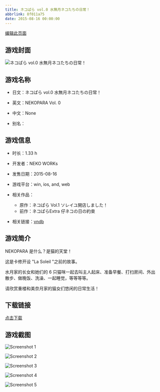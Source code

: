```yaml
---
title: ネコぱら vol.0 水無月ネコたちの日常！
abbrlink: 8f011a75
date: 2015-08-16 00:00:00
---
```

[编辑此页面](https://github.com/ACG-3/ADV3-source/blob/main/source/_posts/games/%E3%83%8D%E3%82%B3%E3%81%B1%E3%82%89%20vol.0%20%E6%B0%B4%E7%84%A1%E6%9C%88%E3%83%8D%E3%82%B3%E3%81%9F%E3%81%A1%E3%81%AE%E6%97%A5%E5%B8%B8%EF%BC%81.md)

## 游戏封面

![ネコぱら vol.0 水無月ネコたちの日常！](https://pan.timero.xyz/d/onedrive/img_lib_001/%E3%83%8D%E3%82%B3%E3%81%B1%E3%82%89%20vol.0%20%E6%B0%B4%E7%84%A1%E6%9C%88%E3%83%8D%E3%82%B3%E3%81%9F%E3%81%A1%E3%81%AE%E6%97%A5%E5%B8%B8%EF%BC%81_cover.avif)


## 游戏名称

- 日文：ネコぱら vol.0 水無月ネコたちの日常！
- 英文：NEKOPARA Vol. 0
- 中文：None

- 别名：


## 游戏信息

- 时长：1.33 h
- 开发者：NEKO WORKs
- 发售日期：2015-08-16
- 游戏平台：win, ios, and, web
- 相关作品：
   - 原作：ネコぱら Vol.1 ソレイユ開店しました！
   - 前作：ネコぱらExtra  仔ネコの日の約束

- 相关链接：[vndb](https://vndb.org/v17763)


## 游戏简介

NEKOPARA 是什么？是猫的天堂！

这是卡修开设 "La Soleil "之前的故事。

水月家的长女和她们的 6 只猫咪一起去叫主人起床、准备早餐、打扫房间、外出散步、做晚饭、洗澡、一起睡觉，等等等等。

请欣赏重楼和美奈月家的猫女们悠闲的日常生活！




## 下载链接

[点击下载](https://pan.timero.xyz/onedrive/adv_lib_001/%E3%83%8D%E3%82%B3%E3%81%B1%E3%82%89%20vol.0%20%E6%B0%B4%E7%84%A1%E6%9C%88%E3%83%8D%E3%82%B3%E3%81%9F%E3%81%A1%E3%81%AE%E6%97%A5%E5%B8%B8%EF%BC%81)


## 游戏截图


![Screenshot 1](https://pan.timero.xyz/d/onedrive/img_lib_001/%E3%83%8D%E3%82%B3%E3%81%B1%E3%82%89%20vol.0%20%E6%B0%B4%E7%84%A1%E6%9C%88%E3%83%8D%E3%82%B3%E3%81%9F%E3%81%A1%E3%81%AE%E6%97%A5%E5%B8%B8%EF%BC%81_Screenshot_1.avif)

![Screenshot 2](https://pan.timero.xyz/d/onedrive/img_lib_001/%E3%83%8D%E3%82%B3%E3%81%B1%E3%82%89%20vol.0%20%E6%B0%B4%E7%84%A1%E6%9C%88%E3%83%8D%E3%82%B3%E3%81%9F%E3%81%A1%E3%81%AE%E6%97%A5%E5%B8%B8%EF%BC%81_Screenshot_2.avif)

![Screenshot 3](https://pan.timero.xyz/d/onedrive/img_lib_001/%E3%83%8D%E3%82%B3%E3%81%B1%E3%82%89%20vol.0%20%E6%B0%B4%E7%84%A1%E6%9C%88%E3%83%8D%E3%82%B3%E3%81%9F%E3%81%A1%E3%81%AE%E6%97%A5%E5%B8%B8%EF%BC%81_Screenshot_3.avif)

![Screenshot 4](https://pan.timero.xyz/d/onedrive/img_lib_001/%E3%83%8D%E3%82%B3%E3%81%B1%E3%82%89%20vol.0%20%E6%B0%B4%E7%84%A1%E6%9C%88%E3%83%8D%E3%82%B3%E3%81%9F%E3%81%A1%E3%81%AE%E6%97%A5%E5%B8%B8%EF%BC%81_Screenshot_4.avif)

![Screenshot 5](https://pan.timero.xyz/d/onedrive/img_lib_001/%E3%83%8D%E3%82%B3%E3%81%B1%E3%82%89%20vol.0%20%E6%B0%B4%E7%84%A1%E6%9C%88%E3%83%8D%E3%82%B3%E3%81%9F%E3%81%A1%E3%81%AE%E6%97%A5%E5%B8%B8%EF%BC%81_Screenshot_5.avif)

